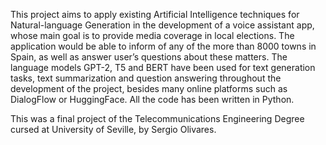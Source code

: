 This project aims to apply existing Artificial Intelligence techniques for Natural-language Generation in the development of a voice assistant app, whose main goal is to provide media coverage in local elections. The application would be able to inform of any of the more than 8000 towns in Spain, as well as answer user’s questions about these matters. The language models GPT-2, T5 and BERT have been used for text generation tasks, text summarization and question answering throughout the development of the project, besides many online platforms such as DialogFlow or HuggingFace. All the code has been written in Python.

This was a final project of the Telecommunications Engineering Degree cursed at University of Seville, by Sergio Olivares.
